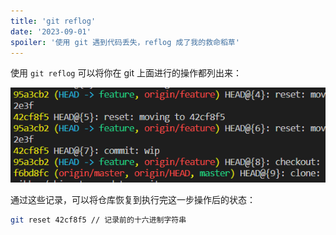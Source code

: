 ```yaml
---
title: 'git reflog'
date: '2023-09-01'
spoiler: '使用 git 遇到代码丢失，reflog 成了我的救命稻草'
---
```


使用 `git reflog` 可以将你在 git 上面进行的操作都列出来：

![image-20230901131159016](assets/image-20230901131159016.png)

通过这些记录，可以将仓库恢复到执行完这一步操作后的状态：

```bash
git reset 42cf8f5 // 记录前的十六进制字符串
```
